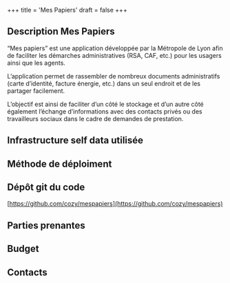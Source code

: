 +++
title = 'Mes Papiers'
draft = false
+++

## Description Mes Papiers

“Mes papiers” est une application développée par la Métropole de Lyon afin de faciliter les démarches administratives (RSA, CAF, etc.) pour les usagers ainsi que les agents.

L’application permet de rassembler de nombreux documents administratifs (carte d’identité, facture énergie, etc.) dans un seul endroit et de les partager facilement.

L’objectif est ainsi de faciliter d’un côté le stockage et d’un autre côté également l’échange d’informations avec des contacts privés ou des travailleurs sociaux dans le cadre de demandes de prestation.

## Infrastructure self data utilisée

## Méthode de déploiment

## Dépôt git du code

[https://github.com/cozy/mespapiers](https://github.com/cozy/mespapiers)

## Parties prenantes

## Budget

## Contacts
